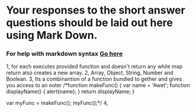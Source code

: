 # Your responses to the short answer questions should be laid out here using Mark Down.
### For help with markdown syntax [Go here](https://github.com/adam-p/markdown-here/wiki/Markdown-Cheatsheet)



1, for each  executes provided function and doesn't return any while map return also creates a new array.
2, Array, Object, String, Number and Boolean. 
3, Its a combinantion of a function bundled to gether and gives you access to an outer 
/*function makeFunc() {
  var name = 'Awet';
  function displayName() {
    alert(name);
  }
  return displayName;
}

var myFunc = makeFunc();
myFunc();*/
4,
